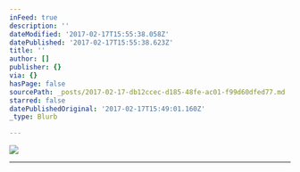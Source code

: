 ```yaml
---
inFeed: true
description: ''
dateModified: '2017-02-17T15:55:38.058Z'
datePublished: '2017-02-17T15:55:38.623Z'
title: ''
author: []
publisher: {}
via: {}
hasPage: false
sourcePath: _posts/2017-02-17-db12ccec-d185-48fe-ac01-f99d60dfed77.md
starred: false
datePublishedOriginal: '2017-02-17T15:49:01.160Z'
_type: Blurb

---
```

![](https://the-grid-user-content.s3-us-west-2.amazonaws.com/86265fea-4752-4a0b-8a89-0413c94ead25.jpg)

---